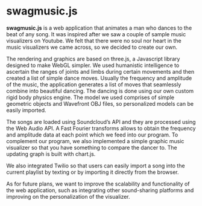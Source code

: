 # swagmusic.js
**swagmusic.js** is a web application that animates a man who dances to the beat of any song. It was inspired after we saw a couple of sample music visualizers on Youtube. We felt that there were no soul nor heart in the music visualizers we came across, so we decided to create our own.

The rendering and graphics are based on three.js, a Javascript library designed to make WebGL simpler. We used humanistic intelligence to ascertain the ranges of joints and limbs during certain movements and then created a list of simple dance moves. Usually the frequency and amplitude of the music, the application generates a list of moves that seamlessly combine into beautiful dancing. The dancing is done using our own custom rigid body physics engine. The model we used comprises of simple geometric objects and Wavefront OBJ files, so personalized models can be easily imported.

The songs are loaded using Soundcloud’s API and they are processed using the Web Audio API. A Fast Fourier transforms allows to obtain the frequency and amplitude data at each point which we feed into our program. To complement our program, we also implemented a simple graphic music visualizer so that you have something to compare the dancer to. The updating graph is built with chart.js.

We also integrated Twilio so that users can easily import a song into the current playlist by texting or by importing it directly from the browser.

As for future plans, we want to improve the scalability and functionality of the web application, such as integrating other sound-sharing platforms and improving on the personalization of the visualizer.
	

